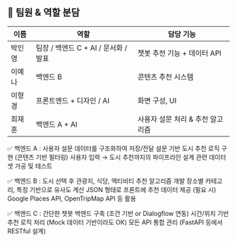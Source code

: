 
## 👥 팀원 & 역할 분담

| 이름 | 역할 | 담당 기능 |
|------|------|-----------|
| 박인영 | 팀장 / 백엔드 C + AI / 문서화 / 발표 | 챗봇 추천 기능 + 데이터 API |
| 이예나 | 백엔드 B | 콘텐츠 추천 시스템 |
| 이형경 | 프론트엔드 + 디자인 / AI | 화면 구성, UI |
| 최재훈 | 백엔드 A + AI | 사용자 설문 처리 & 추천 알고리즘 |

✅ 백엔드 A :
사용자 설문 데이터를 구조화하여 저장/전달
설문 기반 도시 추천 로직 구현 (콘텐츠 기반 필터링)
사용자 입력 → 도시 추천까지의 파이프라인 설계
관련 데이터셋 가공 및 테스트

✅ 백엔드 B :
도시 선택 후 관광지, 식당, 액티비티 추천 알고리즘 개발
장소별 카테고리, 특징 기반으로 유사도 계산
JSON 형태로 프론트에 추천 데이터 제공
(필요 시) Google Places API, OpenTripMap API 등 활용

✅ 백엔드 C :
간단한 챗봇 백엔드 구축 (조건 기반 or Dialogflow 연동)
시간/위치 기반 추천 로직 처리 (Mock 데이터 기반이라도 OK)
모든 API 통합 관리 (FastAPI 등에서 RESTful 설계)
